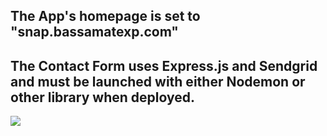 ## The App's homepage is set to "snap.bassamatexp.com"
## The Contact Form uses Express.js and Sendgrid and must be launched with either Nodemon or other library when deployed.

![](walkthrough.gif)
